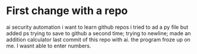 # First change with a repo
ai security automation
i want to learn github repos
i tried to ad a py file but added ps
trying to save to github a second time;
trying to newline;
made an addition calculator last commit of this repo with ai.  the program froze up on me.  I wasnt able to enter numbers.